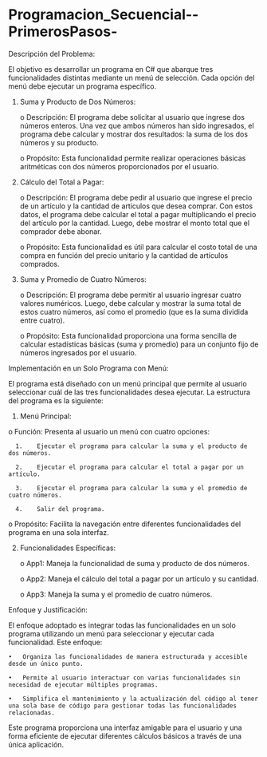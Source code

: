 # Programacion_Secuencial--PrimerosPasos-

Descripción del Problema:

El objetivo es desarrollar un programa en C# que abarque tres funcionalidades distintas mediante un menú de selección. Cada opción del menú debe ejecutar un programa específico. 

1.	Suma y Producto de Dos Números:

      o	Descripción: El programa debe solicitar al usuario que ingrese dos números enteros. Una vez que ambos números han sido ingresados, el programa debe calcular y mostrar dos resultados: la suma de los dos números y su producto.
  
      o	Propósito: Esta funcionalidad permite realizar operaciones básicas aritméticas con dos números proporcionados por el usuario.
  
3.	Cálculo del Total a Pagar:
   
      o	Descripción: El programa debe pedir al usuario que ingrese el precio de un artículo y la cantidad de artículos que desea comprar. Con estos datos, el programa debe calcular el total a pagar multiplicando el precio del artículo por la cantidad. Luego, debe          mostrar el monto total que el comprador debe abonar.
  	
      o	Propósito: Esta funcionalidad es útil para calcular el costo total de una compra en función del precio unitario y la cantidad de artículos comprados.

5.	Suma y Promedio de Cuatro Números:
	
      o	Descripción: El programa debe permitir al usuario ingresar cuatro valores numéricos. Luego, debe calcular y mostrar la suma total de estos cuatro números, así como el promedio (que es la suma dividida entre cuatro).
  	
      o	Propósito: Esta funcionalidad proporciona una forma sencilla de calcular estadísticas básicas (suma y promedio) para un conjunto fijo de números ingresados por el usuario.


Implementación en un Solo Programa con Menú:

El programa está diseñado con un menú principal que permite al usuario seleccionar cuál de las tres funcionalidades desea ejecutar. La estructura del programa es la siguiente:

1. Menú Principal:

o	Función: Presenta al usuario un menú con cuatro opciones:

      1.	Ejecutar el programa para calcular la suma y el producto de dos números.
    
      2.	Ejecutar el programa para calcular el total a pagar por un artículo.
    
      3.	Ejecutar el programa para calcular la suma y el promedio de cuatro números.
    
      4.	Salir del programa.

o	Propósito: Facilita la navegación entre diferentes funcionalidades del programa en una sola interfaz.


2. Funcionalidades Específicas:
   
    o	App1: Maneja la funcionalidad de suma y producto de dos números.
  
    o	App2: Maneja el cálculo del total a pagar por un artículo y su cantidad.
  
    o	App3: Maneja la suma y el promedio de cuatro números.


Enfoque y Justificación:

El enfoque adoptado es integrar todas las funcionalidades en un solo programa utilizando un menú para seleccionar y ejecutar cada funcionalidad. Este enfoque:

    •	Organiza las funcionalidades de manera estructurada y accesible desde un único punto.
    
    •	Permite al usuario interactuar con varias funcionalidades sin necesidad de ejecutar múltiples programas.
    
    •	Simplifica el mantenimiento y la actualización del código al tener una sola base de código para gestionar todas las funcionalidades relacionadas.
    
  
  Este programa proporciona una interfaz amigable para el usuario y una forma eficiente de ejecutar diferentes cálculos básicos a través de una única aplicación.
